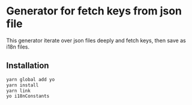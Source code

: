 
# Generator for fetch keys from json file

This generator iterate over json files deeply and fetch keys, then save as i18n files.

## Installation

```bash
yarn global add yo
yarn install
yarn link
yo i18nConstants
```